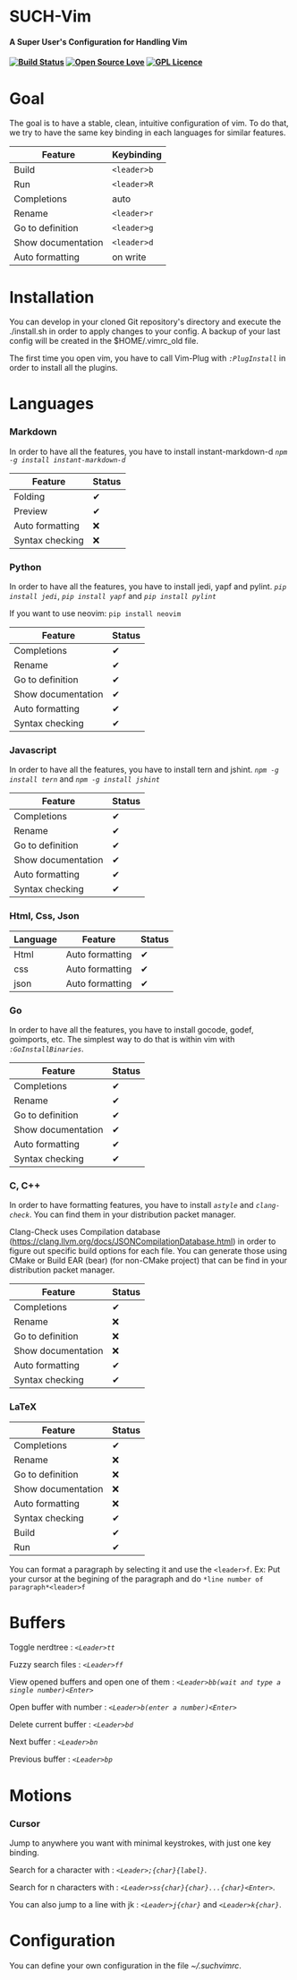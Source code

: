 <h1>SUCH-Vim</h1>
<h4>A Super User's Configuration for Handling Vim<h4>

[![Build Status](https://travis-ci.org/nasim80/SUCH-Vim.svg?branch=master)](https://travis-ci.org/SUCH-Vim/SUCH-Vim)
[![Open Source Love](https://badges.frapsoft.com/os/v1/open-source.png?v=103)](https://github.com/ellerbrock/open-source-badges/)
[![GPL Licence](https://badges.frapsoft.com/os/gpl/gpl.svg?v=103)](https://opensource.org/licenses/GPL-3.0/)

# Goal
The goal is to have a stable, clean, intuitive configuration of vim.
To do that, we try to have the same key binding in each languages for similar features.

|Feature|Keybinding|
|---|---|
|Build|`<leader>b`|
|Run|`<leader>R`|
|Completions|auto|
|Rename|`<leader>r`|
|Go to definition|`<leader>g`|
|Show documentation|`<leader>d`|
|Auto formatting|on write|
# Installation
You can develop in your cloned Git repository's directory and execute the ./install.sh in order to apply changes to your config. A backup of your last config will be created in the $HOME/.vimrc_old file.

The first time you open vim, you have to call Vim-Plug with *`:PlugInstall`* in order to install all the plugins.
# Languages
### Markdown
In order to have all the features, you have to install instant-markdown-d
*`npm -g install instant-markdown-d`*

|Feature|Status|
|---|---|
|Folding|&#10004;|
|Preview|&#10004;|
|Auto formatting|&#10060;|
|Syntax checking|&#10060;|
### Python
In order to have all the features, you have to install jedi, yapf and pylint.
*`pip install jedi`*, *`pip install yapf`* and *`pip install pylint`*

If you want to use neovim: `pip install neovim`

|Feature|Status|
|---|---|
|Completions|&#10004;|
|Rename|&#10004;|
|Go to definition|&#10004;|
|Show documentation|&#10004;|
|Auto formatting|&#10004;|
|Syntax checking|&#10004;|
### Javascript
In order to have all the features, you have to install tern and jshint.
*`npm -g install tern`* and *`npm -g install jshint`*

|Feature|Status|
|---|---|
|Completions|&#10004;|
|Rename|&#10004;|
|Go to definition|&#10004;|
|Show documentation|&#10004;|
|Auto formatting|&#10004;|
|Syntax checking|&#10004;|
### Html, Css, Json
|Language|Feature|Status|
|---|---|---|
|Html|Auto formatting|&#10004;|
|css|Auto formatting|&#10004;|
|json|Auto formatting|&#10004;|
### Go
In order to have all the features, you have to install gocode, godef, goimports, etc.
The simplest way to do that is within vim with *`:GoInstallBinaries`*.

|Feature|Status|
|---|---|
|Completions|&#10004;|
|Rename|&#10004;|
|Go to definition|&#10004;|
|Show documentation|&#10004;|
|Auto formatting|&#10004;|
|Syntax checking|&#10004;|
### C, C++ 
In order to have formatting features, you have to install *`astyle`* and *`clang-check`*. 
You can find them in your distribution packet manager.

Clang-Check uses Compilation database (https://clang.llvm.org/docs/JSONCompilationDatabase.html) in order to figure out specific build options for each file. You can generate those using CMake or Build EAR (bear) (for non-CMake project) that can be find in your distribution packet manager.

|Feature|Status|
|---|---|
|Completions|&#10004;|
|Rename|&#10060;|
|Go to definition|&#10060;|
|Show documentation|&#10060;|
|Auto formatting|&#10004;|
|Syntax checking|&#10004;|
### LaTeX
|Feature|Status|
|---|---|
|Completions|&#10004;|
|Rename|&#10060;|
|Go to definition|&#10060;|
|Show documentation|&#10060;|
|Auto formatting|&#10060;|
|Syntax checking|&#10004;|
|Build|&#10004;|
|Run|&#10004;|

You can format a paragraph by selecting it and use the `<leader>f`.
Ex: Put your cursor at the begining of the paragraph and do `*line number of paragraph*<leader>f`
# Buffers 
Toggle nerdtree : *`<Leader>tt`*

Fuzzy search files : *`<Leader>ff`*

View opened buffers and open one of them : *`<Leader>bb(wait and type a single number)<Enter>`*

Open buffer with number : *`<Leader>b(enter a number)<Enter>`*

Delete current buffer : *`<Leader>bd`*

Next buffer : *`<Leader>bn`*

Previous buffer : *`<Leader>bp`*

# Motions
### Cursor
Jump to anywhere you want with minimal keystrokes, with just one key binding.

Search for a character with : *`<Leader>;{char}{label}`*.

Search for n characters with : *`<Leader>ss{char}{char}...{char}<Enter>`*.

You can also jump to a line with jk : *`<Leader>j{char}`* and  *`<Leader>k{char}`*.

# Configuration
You can define your own configuration in the file *~/.suchvimrc*.
